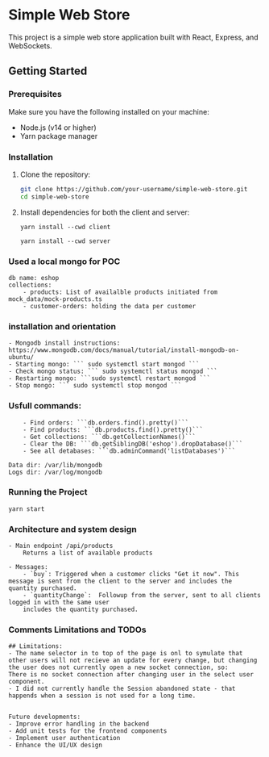 # Simple Web Store

This project is a simple web store application built with React, Express, and WebSockets.

## Getting Started

### Prerequisites

Make sure you have the following installed on your machine:

- Node.js (v14 or higher)
- Yarn package manager

### Installation

1. Clone the repository:

   ```sh
   git clone https://github.com/your-username/simple-web-store.git
   cd simple-web-store
    ```
2. Install dependencies for both the client and server:

    ``` yarn install --cwd client ``` 

    ``` yarn install --cwd server ```

### Used a local mongo for POC 
    db name: eshop
    collections: 
        - products: List of availalble products initiated from mock_data/mock-products.ts
        - customer-orders: holding the data per customer

### installation and orientation
    - Mongodb install instructions: https://www.mongodb.com/docs/manual/tutorial/install-mongodb-on-ubuntu/
    - Starting mongo: ``` sudo systemctl start mongod ```
    - Check mongo status: ``` sudo systemctl status mongod ```
    - Restarting mongo: ```sudo systemctl restart mongod ```
    - Stop mongo: ``` sudo systemctl stop mongod ```

### Usfull commands: 
        - Find orders: ```db.orders.find().pretty()``` 
        - Find products: ```db.products.find().pretty()``` 
        - Get collections: ```db.getCollectionNames()``` 
        - Clear the DB: ```db.getSiblingDB('eshop').dropDatabase()``` 
        - See all detabases: ```db.adminCommand('listDatabases')``` 

    Data dir: /var/lib/mongodb
    Logs dir: /var/log/mongodb


### Running the Project

    yarn start

### Architecture and system design 

    - Main endpoint /api/products
        Returns a list of available products

    - Messages:
        - `buy`: Triggered when a customer clicks "Get it now". This message is sent from the client to the server and includes the quantity purchased.
        - `quantityChange`:  Followup from the server, sent to all clients logged in with the same user
        includes the quantity purchased. 

### Comments Limitations and TODOs

    ## Limitations:
    - The name selector in to top of the page is onl to symulate that other users will not recieve an update for every change, but changing the user does not currently open a new socket connection, so:
    There is no socket connection after changing user in the select user component. 
    - I did not currently handle the Session abandoned state - that happends when a session is not used for a long time. 


    Future developments:
    - Improve error handling in the backend
    - Add unit tests for the frontend components
    - Implement user authentication
    - Enhance the UI/UX design
